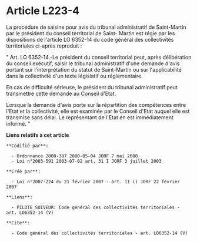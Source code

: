 # Article L223-4

La procédure de saisine pour avis du tribunal administratif de Saint-Martin par le président du conseil territorial de Saint-
Martin est régie par les dispositions de l'article LO 6352-14 du code général des collectivités territoriales ci-après
reproduit : 

" Art. LO 6352-14.-Le président du conseil territorial peut, après délibération du conseil exécutif, saisir le tribunal
administratif d'une demande d'avis portant sur l'interprétation du statut de Saint-Martin ou sur l'applicabilité dans la
collectivité d'un texte législatif ou réglementaire. 

En cas de difficulté sérieuse, le président du tribunal administratif peut transmettre cette demande au Conseil d'Etat. 

Lorsque la demande d'avis porte sur la répartition des compétences entre l'Etat et la collectivité, elle est examinée par le
Conseil d'Etat auquel elle est transmise sans délai. Le représentant de l'Etat en est immédiatement informé. "

**Liens relatifs à cet article**

	**Codifié par**:

	  - Ordonnance 2000-387 2000-05-04 JORF 7 mai 2000
	  - Loi n°2003-591 2003-07-02 art. 31 I JORF 3 juillet 2003

	**Créé par**:

	  - Loi n°2007-224 du 21 février 2007 - art. 11 () JORF 22 février 2007

	**Liens**:

	  - PILOTE_SUIVEUR: Code général des collectivités territoriales - art. LO6352-14 (V)

	**Cite**:

	  - Code général des collectivités territoriales - art. LO6352-14 (V)
